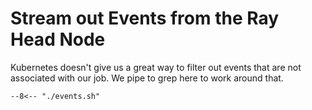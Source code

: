 # Stream out Events from the Ray Head Node

Kubernetes doesn't give us a great way to filter out events that are
not associated with our job. We pipe to grep here to work around that. 

```shell.async
--8<-- "./events.sh"
```
